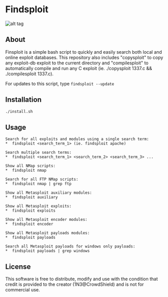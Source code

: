 # Findsploit

![alt tag](https://github.com/1N3/Findsploit/blob/master/findsploit.png)


## About

Finsploit is a simple bash script to quickly and easily search both local and
online exploit databases. This repository also includes "copysploit" to copy any
exploit-db exploit to the current directory and "compilesploit" to automatically
compile and run any C exploit (ie. ./copysploit 1337.c && ./compilesploit
1337.c).

For updates to this script, type `findsploit --update`


## Installation

```sh
./install.sh
```


## Usage

```
Search for all exploits and modules using a single search term:
*  findsploit <search_term_1> (ie. findsploit apache)

Search multiple search terms:
*  findsploit <search_term_1> <search_term_2> <search_term_3> ...

Show all NMap scripts:
*  findsploit nmap 

Search for all FTP NMap scripts:
*  findsploit nmap | grep ftp

Show all Metasploit auxiliary modules:
*  findsploit auxiliary

Show all Metasploit exploits:
*  findsploit exploits

Show all Metasploit encoder modules:
*  findsploit encoder

Show all Metasploit payloads modules:
*  findsploit payloads

Search all Metasploit payloads for windows only payloads:
*  findsploit payloads | grep windows
```


## License

This software is free to distribute, modify and use with the condition that
credit is provided to the creator (1N3@CrowdShield) and is not for commercial
use.
